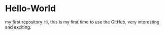 # Hello-World
my first repository
Hi, this is my first time to use the GitHub, very interesting and exciting.
